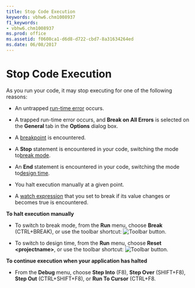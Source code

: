 ```yaml
---
title: Stop Code Execution
keywords: vbhw6.chm1008937
f1_keywords:
- vbhw6.chm1008937
ms.prod: office
ms.assetid: f0608ca1-d6d8-d722-cbd7-8a31634264ed
ms.date: 06/08/2017
---
```



# Stop Code Execution

As you run your code, it may stop executing for one of the following reasons:



- An untrapped [run-time error](vbe-glossary.md) occurs.
    
- A trapped run-time error occurs, and  **Break on All Errors** is selected on the **General** tab in the **Options** dialog box.
    
- A [breakpoint](vbe-glossary.md) is encountered.
    
- A  **Stop** statement is encountered in your code, switching the mode to[break mode](vbe-glossary.md).
    
- An  **End** statement is encountered in your code, switching the mode to[design time](vbe-glossary.md).
    
- You halt execution manually at a given point.
    
- A [watch expression](vbe-glossary.md) that you set to break if its value changes or becomes true is encountered.
    

 **To halt execution manually**


- To switch to break mode, from the  **Run** menu, choose **Break** (CTRL+BREAK), or use the toolbar shortcut:
![Toolbar button](images/tbr_brk_ZA01201682.gif).
    
- To switch to design time, from the  **Run** menu, choose **Reset <projectname&gt;**, or use the toolbar shortcut:
![Toolbar button](images/tbr_end_ZA01201701.gif).
    

 **To continue execution when your application has halted**


- From the  **Debug** menu, choose **Step Into** (F8), **Step Over** (SHIFT+F8), **Step Out** (CTRL+SHIFT+F8), or **Run To Cursor** (CTRL+F8.
    


